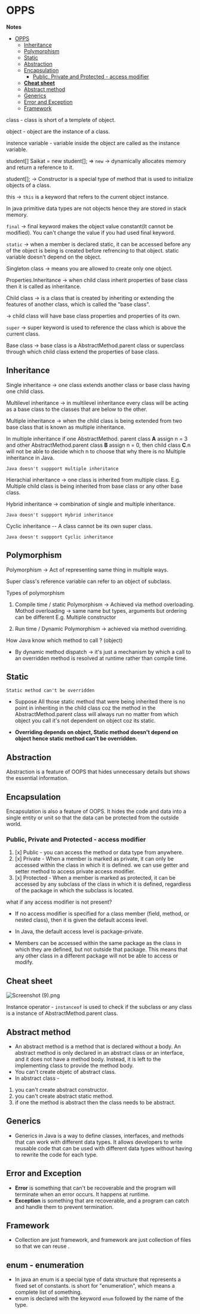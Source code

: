 # OPPS 

<p><strong>Notes</strong></p>

<!-- TOC -->
* [OPPS](#opps-)
  * [Inheritance](#inheritance)
  * [Polymorphism](#polymorphism)
  * [Static](#static-)
  * [Abstraction](#abstraction-)
  * [Encapsulation](#encapsulation-)
    * [Public, Private and Protected - access modifier](#public-private-and-protected---access-modifier-)
  * [**Cheat sheet**](#cheat-sheet-)
  * [Abstract method](#abstract-method-)
  * [Generics](#generics)
  * [Error and Exception](#error-and-exception)
  * [Framework](#framework-)
<!-- TOC -->

class - class is short of a templete of object.

object - object are the instance of a class.

instence variable - variable inside the object are called as the instance variable.

student[] Saikat = new student[]; => `new` -> dynamically allocates memory and return a reference to it.

student[]; -> Constructor is a special type of method that is used to initialize objects of a class.

this ->  `this` is a keyword that refers to the current object instance. 

In java primitive data types are not objects hence they are stored in stack memory.

`final` -> final keyword makes the object value constant(It cannot be modified). You can't change the value if you had used final keyword.

`static` -> when a member is declared static, it can be accessed before any of the object is being is created before refrencing to that object. static variable doesn't depend on the object.

Singleton class -> means you are allowed to create only one object.

Properties.Inheritance -> when child class inherit properties of base class then it is called as inheritance.

Child class -> is a class that is created by inheriting or extending the features of another class, which is called the "base class".
             
-> child class will have base class properties and properties of its own.

`super` -> super keyword is used to reference the class which is above the current class.

Base class -> base class is a AbstractMethod.parent class or superclass through which child class extend the properties of base class.

## Inheritance

Single inheritance -> one class extends another class or base class having one child class.

Multilevel inheritance -> in multilevel inheritance every class will be acting as a base class to the classes that are below to the other.

Multiple inheritance -> when the child class is being extended from two base class that is known as multiple inheritance.

In multiple inheritance if one AbstractMethod. parent class **A** assign n = 3 and other AbstractMethod.parent class **B** assign n = 0, then child class **C**.n will not be able to decide which n to choose that why there is no Multiple inheritance in Java.

`Java doesn't suppport multiple inheritance`

Hierachial inheritance -> one class is inherited from multiple class. E.g. Multiple child class is being inherited from base class or any other base class.

Hybrid inheritance -> combination of single and multiple inheritance. 

`Java doesn't suppport Hybrid inheritance`

Cyclic inheritance -- A class cannot be its own super class.

`Java doesn't suppport Cyclic inheritance`

## Polymorphism

Polymorphism -> Act of representing same thing in multiple ways.

Super class's reference variable can refer to an object of subclass.

Types of polymorphism

1. Compile time / static Polymorphism -> Achieved via method overloading.
Mothod overloading -> same name but types, arguments but ordering can be different E.g. Multiple constructor

2. Run time / Dynamic Polymorphism -> achieved via method overriding. 

How Java know which method to call ? (object) 
* By dynamic method dispatch -> it's just a mechanism by which a call to an overridden method is resolved at runtime rather than compile time.

## Static 

``Static method can't be overridden``

* Suppose All those static method that were being inherited there is no point in inheriting in the child class coz the method in the AbstractMethod.parent class will always run no matter from which object you call
it's not dependent on object coz its static.

* <strong> Overriding depends on object, Static method doesn't depend on object hence static method can't be overridden.</strong>

## Abstraction 

Abstraction is a feature of OOPS that hides unnecessary details but shows the essential information.

## Encapsulation 

Encapsulation is also a feature of OOPS. It hides the code and data into a single entity or unit so that the data can be protected from the outside world.

### Public, Private and Protected - access modifier 

1. [x] Public - you can access the method or data type from anywhere.
2. [x] Private - When a member is marked as private, it can only be accessed within the class in which it is defined. we can use getter and setter method to access private access modifier.
3. [x] Protected - When a member is marked as protected, it can be accessed by any subclass of the class in which it is defined, regardless of the package in which the subclass is located.

what if any access modifier is not present?

* If no access modifier is specified for a class member (field, method, or nested class), then it is given the default access level.

* In Java, the default access level is package-private.

* Members can be accessed within the same package as the class in which they are defined, but not outside that package.
This means that any other class in a different package will not be able to access or modify.

## **Cheat sheet** 

![Screenshot (9).png](..%2F..%2F..%2FUsers%2Fnayek%2FOneDrive%2FPictures%2FScreenshots%2FScreenshot%20%289%29.png)

Instance operator - `instanceof` is used to check if the subclass or any class is a instance of AbstractMethod.parent class.

## Abstract method 

* An abstract method is a method that is declared without a body. An abstract method is only declared in an abstract class or an interface, and it does not have a method body.
Instead, it is left to the implementing class to provide the method body.
* You can't create objetc of abstract class.
* In abstract class - 

1. you can't create abstract constructor.
2. you can't create abstract static method.  
3. if one the method is abstract then the class needs to be abstract.

## Generics

* Generics in Java is a way to define classes, interfaces, and methods that can work with different data types.
It allows developers to write reusable code that can be used with different data types without having to rewrite the code for each type.

## Error and Exception

* **Error** is something that can't be recoverable and the program will terminate when an error occurs. It happens at runtime.
* **Exception** is something that are recoverable, and a program can catch and handle them to prevent termination.

## Framework 

* Collection are just framework, and framework are just collection of files so that we can reuse .

## enum - enumeration

* In java an enum is a special type of data structure that represents a fixed set of constants. is short for "enumeration", which means a complete list of something.
* enum is declared with the keyword `enum` followed by the name of the type.



